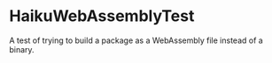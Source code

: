 # HaikuWebAssemblyTest
A test of trying to build a package as a WebAssembly file instead of a binary.
